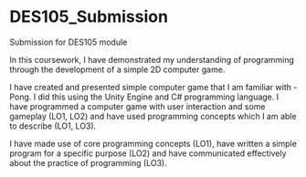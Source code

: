 # DES105_Submission
Submission for DES105 module

In this coursework, I have demonstrated my understanding of programming through the development of a
simple 2D computer game.

I have created and presented simple computer game that I am familiar with - Pong. I did this using the Unity Engine and C# programming language. I have programmed a computer game with user interaction and some gameplay (LO1, LO2) and have used programming concepts which I am able to describe (LO1, LO3).

I have made use of core programming concepts (LO1), have written a simple program for a specific purpose (LO2) and have communicated effectively about the practice of programming (LO3).



